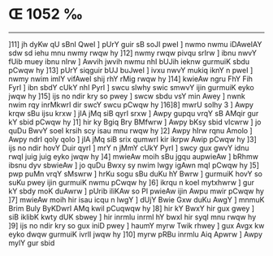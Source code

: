 # Œ 1052 ‰
---
]11] jh dyKw qU sBnI QweI ] pUrY guir sB soJI pweI ] nwmo nwmu
iDAweIAY sdw sd iehu mnu nwmy rwqw hy ]12] nwmy rwqw pivqu srIrw ]
ibnu nwvY fUib muey ibnu nIrw ] Awvih jwvih nwmu nhI bUJih ieknw
gurmuiK sbdu pCwqw hy ]13] pUrY siqguir bUJ buJweI ] ivxu nwvY mukiq
iknY n pweI ] nwmy nwim imlY vifAweI shij rhY rMig rwqw hy ]14]
kwieAw ngru FhY Fih FyrI ] ibn sbdY cUkY nhI PyrI ] swcu slwhy swic
smwvY ijin gurmuiK eyko jwqw hy ]15] ijs no ndir kry so pwey ] swcw
sbdu vsY min Awey ] nwnk nwim rqy inrMkwrI dir swcY swcu pCwqw hy
]16]8] mwrU solhy 3 ] Awpy krqw sBu ijsu krxw ] jIA jMq siB qyrI
srxw ] Awpy gupqu vrqY sB AMqir gur kY sbid pCwqw hy ]1] hir ky
Bgiq Bry BMfwrw ] Awpy bKsy sbid vIcwrw ] jo quDu BwvY soeI krsih scy
isau mnu rwqw hy ]2] Awpy hIrw rqnu Amolo ] Awpy ndrI qoly qolo ] jIA
jMq siB srix qumwrI kir ikrpw Awip pCwqw hy ]3] ijs no ndir hovY
Duir qyrI ] mrY n jMmY cUkY PyrI ] swcy gux gwvY idnu rwqI juig juig eyko
jwqw hy ]4] mwieAw moih sBu jgqu aupwieAw ] bRhmw ibsnu dyv sbwieAw
] jo quDu Bwxy sy nwim lwgy igAwn mqI pCwqw hy ]5] pwp puMn vrqY sMswrw
] hrKu sogu sBu duKu hY Bwrw ] gurmuiK hovY so suKu pwey ijin gurmuiK nwmu
pCwqw hy ]6] ikrqu n koeI mytxhwrw ] gur kY sbdy moK duAwrw ] pUrib
iliKAw so Pl pwieAw ijin Awpu mwir pCwqw hy ]7] mwieAw moih hir
isau icqu n lwgY ] dUjY Bwie Gxw duKu AwgY ] mnmuK Brim Buly ByKDwrI
AMq kwil pCuqwqw hy ]8] hir kY BwxY hir gux gwey ] siB iklibK kwty
dUK sbwey ] hir inrmlu inrml hY bwxI hir syqI mnu rwqw hy ]9] ijs no
ndir kry so gux iniD pwey ] haumY myrw Twik rhwey ] gux Avgx kw eyko
dwqw gurmuiK ivrlI jwqw hy ]10] myrw pRBu inrmlu Aiq Apwrw ] Awpy
mylY gur sbid
####
